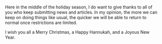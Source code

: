 Here in the middle of the holiday season, I do want to give thanks to all of you who keep submitting news and articles.  In my opinion, the more we can keep on doing things like usual, the quicker we will be able to return to normal once restrictions are limited.

I wish you all a Merry Christmas, a Happy Hannukah, and a Joyous New Year. 
